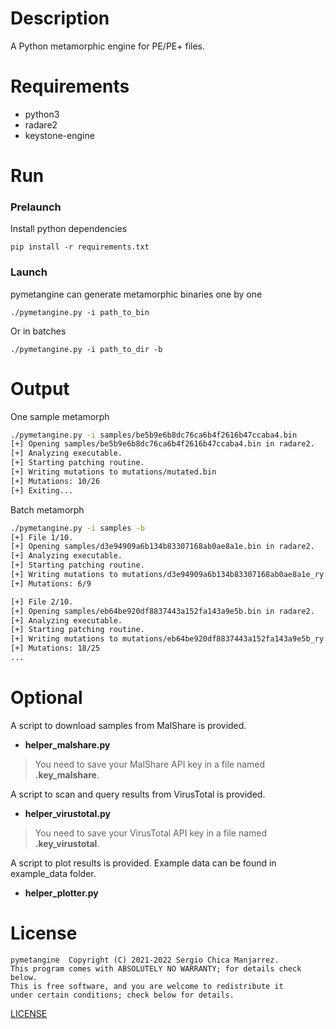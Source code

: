 # Description
A Python metamorphic engine for PE/PE+ files.

# Requirements
- python3
- radare2
- keystone-engine

# Run
### Prelaunch
Install python dependencies

`pip install -r requirements.txt`

### Launch
pymetangine can generate metamorphic binaries one by one

`./pymetangine.py -i path_to_bin`

Or in batches

`./pymetangine.py -i path_to_dir -b`

# Output

One sample metamorph

```bash
./pymetangine.py -i samples/be5b9e6b8dc76ca6b4f2616b47ccaba4.bin
[+] Opening samples/be5b9e6b8dc76ca6b4f2616b47ccaba4.bin in radare2.
[+] Analyzing executable.
[+] Starting patching routine.
[+] Writing mutations to mutations/mutated.bin
[+] Mutations: 10/26
[+] Exiting...
```

Batch metamorph
```bash
./pymetangine.py -i samples -b
[+] File 1/10.
[+] Opening samples/d3e94909a6b134b83307168ab0ae8a1e.bin in radare2.
[+] Analyzing executable.
[+] Starting patching routine.
[+] Writing mutations to mutations/d3e94909a6b134b83307168ab0ae8a1e_ry.bin
[+] Mutations: 6/9

[+] File 2/10.
[+] Opening samples/eb64be920df8837443a152fa143a9e5b.bin in radare2.
[+] Analyzing executable.
[+] Starting patching routine.
[+] Writing mutations to mutations/eb64be920df8837443a152fa143a9e5b_ry.bin
[+] Mutations: 18/25
...
```

# Optional
A script to download samples from MalShare is provided.

- **helper_malshare.py**

> You need to save your MalShare API key in a file named **.key_malshare**.

A script to scan and query results from VirusTotal is provided.

- **helper_virustotal.py**

> You need to save your VirusTotal API key in a file named **.key_virustotal**.

A script to plot results is provided. Example data can be found in example_data folder.

- **helper_plotter.py**

# License
    pymetangine  Copyright (C) 2021-2022 Sergio Chica Manjarrez.
    This program comes with ABSOLUTELY NO WARRANTY; for details check below.
    This is free software, and you are welcome to redistribute it
    under certain conditions; check below for details.

[LICENSE](https://github.com/scmanjarrez/pymetangine/blob/master/LICENSE)
